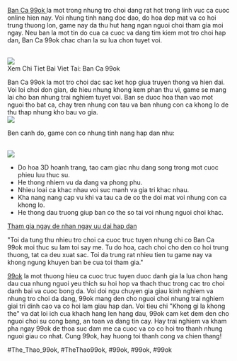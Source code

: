 <div class="container">
<div class="intro">
<p><a href="https://99okz.net/ban-ca-99ok/">Ban Ca 99ok </a>la mot trong nhung tro choi dang rat hot trong linh vuc ca cuoc online hien nay. Voi nhung tinh nang doc dao, do hoa dep mat va co hoi trung thuong lon, game nay da thu hut hang ngan nguoi choi tham gia moi ngay. Neu ban la mot tin do cua ca cuoc va dang tim kiem mot tro choi hap dan, Ban Ca 99ok chac chan la su lua chon tuyet voi.</p><br><img src="https://99okz.net/wp-content/uploads/2025/02/0a39fbf7cb8d9a6f9bc2d8ae2535a302.gif"></br>
Xem Chi Tiet Bai Viet Tai: Ban Ca 99ok 
</div>
<div class="game-info">

<p>Ban Ca 99ok la mot tro choi dac sac ket hop giua truyen thong va hien dai. Voi loi choi don gian, de hieu nhung khong kem phan thu vi, game se mang lai cho ban nhung trai nghiem tuyet voi. Ban se duoc hoa than vao mot nguoi tho bat ca, chay tren nhung con tau va ban nhung con ca khong lo de thu thap nhung kho bau vo gia.<br><img src="https://99okz.net/wp-content/uploads/2025/02/Bi-quyet-tang-diem-trong-ban-ca.jpg"></br>
<div class="game-details">
<p>Ben canh do, game con co nhung tinh nang hap dan nhu:</p><br><img src="https://99okz.net/wp-content/uploads/2025/02/avt-hack-game-ban-ca.jpg"></br>
<ul>
<li>Do hoa 3D hoanh trang, tao cam giac nhu dang song trong mot cuoc phieu luu thuc su.</li>
<li>He thong nhiem vu da dang va phong phu.</li>
<li>Nhieu loai ca khac nhau voi suc manh va gia tri khac nhau.</li>
<li>Kha nang nang cap vu khi va tau ca de co the doi mat voi nhung con ca khong lo.</li>
<li>He thong dau truong giup ban co the so tai voi nhung nguoi choi khac.</li>
</ul>
</div>
<a href="#">Tham gia ngay de nhan ngay uu dai hap dan</a>
</div>
<div class="testimonial">

<p>"Toi da tung thu nhieu tro choi ca cuoc truc tuyen nhung chi co Ban Ca 99ok moi thuc su lam toi say me. Tu do hoa, cach choi cho den co hoi trung thuong, tat ca deu xuat sac. Toi da trung rat nhieu tien tu game nay va khong ngung khuyen ban be cua toi tham gia."
</div>
</div><p><a href="https://99okz.net/">99ok</a> la mot thuong hieu ca cuoc truc tuyen duoc danh gia la lua chon hang dau cua nhung nguoi yeu thich su hoi hop va thach thuc trong cac tro choi danh bai va cuoc bong da. Voi doi ngu chuyen gia giau kinh nghiem va nhung tro choi da dang, 99ok mang den cho nguoi choi nhung trai nghiem giai tri dinh cao va co hoi lam giau hap dan. Voi tieu chi "Khong gi la khong the" va dat loi ich cua khach hang len hang dau, 99ok cam ket dem den cho nguoi choi su cong bang, an toan va dang tin cay. Hay trai nghiem va kham pha ngay 99ok de thoa suc dam me ca cuoc va co co hoi tro thanh nhung nguoi giau co nhat. Cung 99ok, hay huong toi thanh cong va chien thang!</p>
#The_Thao_99ok, #TheThao99ok, #99ok, #99ok, #99ok
